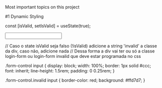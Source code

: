Most important topics on this project 

#1 Dynamic Styling

const [isValid, setIsValid] = useState(true);

<div className={`login-form ${!isValid ? 'invalid' : ''}`}> 
  <input type="text" onChange={goalInputChangeHandler} />
</div> 
 
// Caso o state isValid seja falso (!isValid) adicione a string 'invalid' a classe da div, caso não, adicione nada
// Dessa forma a div vai ter ou só a classe login-form ou login-form invalid que deve estar programada no css

.form-control input {
  display: block;
  width: 100%;
  border: 1px solid #ccc;
  font: inherit;
  line-height: 1.5rem;
  padding: 0 0.25rem;
}

.form-control.invalid input {
  border-color: red;
  background: #ffd7d7;
}

 
